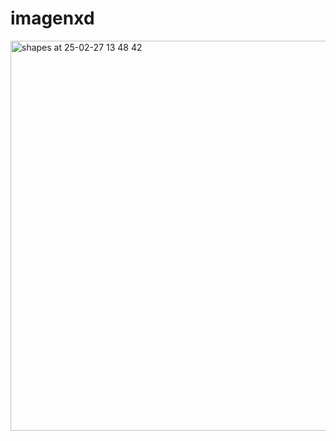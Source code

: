 # imagenxd
<img width="624" alt="shapes at 25-02-27 13 48 42" src="https://github.com/user-attachments/assets/2454e884-ff9d-4280-9458-29229b3ff99b" />
